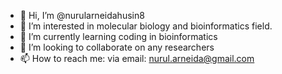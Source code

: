 - 👋 Hi, I’m @nurularneidahusin8
- 👀 I’m interested in molecular biology and bioinformatics field.
- 🌱 I’m currently learning coding in bioinformatics
- 💞️ I’m looking to collaborate on any researchers
- 📫 How to reach me: via email: nurul.arneida@gmail.com

<!---
nurularneidahusin8/nurularneidahusin8 is a ✨ special ✨ repository because its `README.md` (this file) appears on your GitHub profile.
You can click the Preview link to take a look at your changes.
--->
